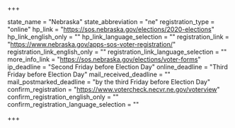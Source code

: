 +++

state_name = "Nebraska"
state_abbreviation = "ne"
registration_type = "online"
hp_link = "https://sos.nebraska.gov/elections/2020-elections"
hp_link_english_only = ""
hp_link_language_selection = ""
registration_link = "https://www.nebraska.gov/apps-sos-voter-registration/"
registration_link_english_only = ""
registration_link_language_selection = ""
more_info_link = "https://sos.nebraska.gov/elections/voter-forms"
ip_deadline = "Second Friday before Election Day"
online_deadline = "Third Friday before Election Day"
mail_received_deadline = ""
mail_postmarked_deadline = "by the third Friday before Election Day"
confirm_registration = "https://www.votercheck.necvr.ne.gov/voterview"
confirm_registration_english_only = ""
confirm_registration_language_selection = ""

+++